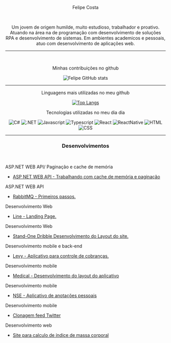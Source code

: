 <p align="center">Felipe Costa </p>
<br>
<p align="center">Um jovem de origem humilde, muito estudioso, trabalhador e proativo. Atuando na área na de programação com desenvolvimento de soluções RPA e desenvolvimento de sistemas. Em ambientes academicos e pessoais, atuo com desenvolvimento de aplicações web.

<hr>
<br>

<div align="center">
<p>Minhas contribuições no github
<br>

![Felipe GitHub stats](https://github-readme-stats.vercel.app/api?username=felipegith&show_icons=true&theme=radical)

</div>
<hr>

<div align="center">
<p>Linguagens mais utilizadas no meu github</p>

[![Top Langs](https://github-readme-stats.vercel.app/api/top-langs/?username=felipegith)](https://github.com/anuraghazra/github-readme-stats)

</div>

<div align="center">

<p>Tecnologias utilizadas no meu dia dia</p>

![C#](https://img.shields.io/badge/C%23-239120?style=for-the-badge&logo=c-sharp&logoColor=white)
![.NET](https://img.shields.io/badge/.NET-5C2D91?style=for-the-badge&logo=.net&logoColor=white)
![Javascript](https://img.shields.io/badge/JavaScript-F7DF1E?style=for-the-badge&logo=javascript&logoColor=black)
![Typescript](https://img.shields.io/badge/TypeScript-007ACC?style=for-the-badge&logo=typescript&logoColor=white)
![React](https://img.shields.io/badge/React-20232A?style=for-the-badge&logo=react&logoColor=61DAFB)
![ReactNative](https://img.shields.io/badge/React_Native-20232A?style=for-the-badge&logo=react&logoColor=61DAFB)
![HTML](https://img.shields.io/badge/HTML5-E34F26?style=for-the-badge&logo=html5&logoColor=white)
![CSS](https://img.shields.io/badge/CSS3-1572B6?style=for-the-badge&logo=css3&logoColor=white)

</div>
<hr>

<h3 align="center"><strong>Desenvolvimentos </strong></h3>

<br>

<p> ASP.NET WEB API/ Paginação e cache de memória </p>

- [ASP NET WEB API - Trabalhando com cache de memória e paginação ](https://github.com/felipegith/Pagina-o-e-cache-de-memoria-ASP-NET-WEB-API)

<p> ASP.NET WEB API </p>

- [RabbitMQ - Primeiros passos.](https://github.com/felipegith/RabbitMQ-)
 
<p> Desenvolvimento Web </p>

- [Line - Landing Page.](https://github.com/felipegith/Project-Landing)

<p> Desenvolvimento Web </p>

- [Stand-One Dribble Desenvolvimento do Layout do site.](https://github.com/felipegith/Stand---Dribble)

<p>Desenvolvimento mobile e back-end</p>

- [Levy - Aplicativo para controle de cobranças. ](https://github.com/felipegith/Levy)

<p>Desenvolvimento mobile </p>

- [Medical - Desenvolvimento do layout do aplicativo](https://github.com/felipegith/appMedical)

<p>Desenvolvimento mobile </p>

- [NSE - Aplicativo de anotações pessoais](https://github.com/felipegith/NSE-Aplicativo)

<p>Desenvolvimento mobile </p>

- [Clonagem feed Twitter](https://github.com/felipegith/Reac-Native-UI-Twitter)

<p>Desenvolvimento web </p>

- [Site para calculo de índice de massa corporal ](https://github.com/felipegith/-ndice-de-massa-corporal)
